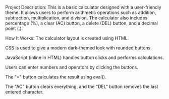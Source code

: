 Project Description:
This is a basic calculator designed with a user-friendly theme. It allows users to perform arithmetic operations such as addition, subtraction, multiplication, and division. The calculator also includes percentage (%), a clear (AC) button, a delete (DEL) button, and a decimal point (.).

How It Works:
The calculator layout is created using HTML.

CSS is used to give a modern dark-themed look with rounded buttons.

JavaScript (inline in HTML) handles button clicks and performs calculations.

Users can enter numbers and operators by clicking the buttons.

The "=" button calculates the result using eval().

The "AC" button clears everything, and the "DEL" button removes the last entered character.
